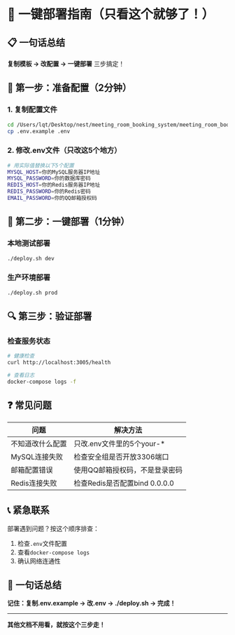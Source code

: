 # 🚀 一键部署指南（只看这个就够了！）

## 📋 一句话总结
**复制模板 → 改配置 → 一键部署** 三步搞定！

## 🎯 第一步：准备配置（2分钟）

### 1. 复制配置文件
```bash
cd /Users/lqt/Desktop/nest/meeting_room_booking_system/meeting_room_booking_system_backend
cp .env.example .env
```

### 2. 修改.env文件（只改这5个地方）
```bash
# 用实际值替换以下5个配置
MYSQL_HOST=你的MySQL服务器IP地址
MYSQL_PASSWORD=你的数据库密码
REDIS_HOST=你的Redis服务器IP地址
REDIS_PASSWORD=你的Redis密码
EMAIL_PASSWORD=你的QQ邮箱授权码
```

## 🚀 第二步：一键部署（1分钟）

### 本地测试部署
```bash
./deploy.sh dev
```

### 生产环境部署
```bash
./deploy.sh prod
```

## 🔍 第三步：验证部署

### 检查服务状态
```bash
# 健康检查
curl http://localhost:3005/health

# 查看日志
docker-compose logs -f
```

## ❓ 常见问题

| 问题 | 解决方法 |
|------|----------|
| 不知道改什么配置 | 只改.env文件里的5个your-* |
| MySQL连接失败 | 检查安全组是否开放3306端口 |
| 邮箱配置错误 | 使用QQ邮箱授权码，不是登录密码 |
| Redis连接失败 | 检查Redis是否配置bind 0.0.0.0 |

## 📞 紧急联系
部署遇到问题？按这个顺序排查：
1. 检查`.env`文件配置
2. 查看`docker-compose logs`
3. 确认网络连通性

## 🎯 一句话总结
**记住：复制.env.example → 改.env → ./deploy.sh → 完成！**

---
**其他文档不用看，就按这个三步走！**